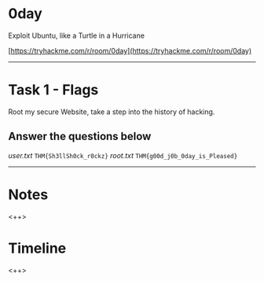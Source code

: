 # 0day

Exploit Ubuntu, like a Turtle in a Hurricane

[https://tryhackme.com/r/room/0day](https://tryhackme.com/r/room/0day)

---

# Task 1 - Flags

Root my secure Website, take a step into the history of hacking.

## Answer the questions below
*user.txt*
`THM{Sh3llSh0ck_r0ckz}`
*root.txt*
`THM{g00d_j0b_0day_is_Pleased}`

---

# Notes
<++>

# Timeline
<++>
